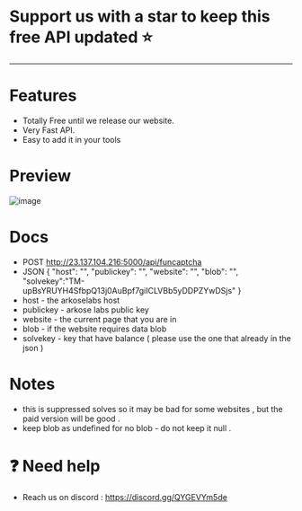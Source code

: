 # Support us with a star to keep this free API updated ⭐
-----------------------------------
# Features 
- Totally Free until we release our website.
- Very Fast API.
- Easy to add it in your tools

# Preview
![image](https://github.com/user-attachments/assets/b08ce497-fb0e-4b5c-ad15-55ded8a1441f)

# Docs
- POST  http://23.137.104.216:5000/api/funcaptcha 
- JSON  {
  "host": "",
  "publickey": "",
  "website": "",
  "blob": "",
  "solvekey":"TM-upBsYRUYH4SfbpQ13j0AuBpf7giICLVBb5yDDPZYwDSjs"
}
- host - the arkoselabs host
- publickey - arkose labs public key
- website - the current page that you are in 
- blob - if the website requires data blob
- solvekey - key that have balance ( please use the one that already in the json )
# Notes 
- this is suppressed solves so it may be bad for some websites , but the paid version will be good .
- keep blob as undefined for no blob - do not keep it null .
  
# ❓ Need help
- Reach us on discord : https://discord.gg/QYGEVYm5de
